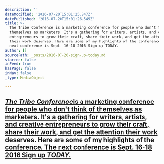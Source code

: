 ```yaml
---
description: ''
dateModified: '2016-07-20T15:01:25.847Z'
datePublished: '2016-07-20T15:01:26.549Z'
title: >-
  The Tribe Conference is a marketing conference for people who don't think of
  themselves as marketers. It's a gathering for writers, artists, and creative
  entrepreneurs to grow their craft, share their work, and get the attention
  their work deserves. Here are some of my highlights of the conference. The
  next conference is Sept. 16-18 2016 Sign up TODAY.
author: []
sourcePath: _posts/2016-07-20-sign-up-today.md
starred: false
inFeed: true
hasPage: false
inNav: false
_type: MediaObject

---
```

## _**[The Tribe Conference][0]**_[is a marketing conference for people who don't think of themselves as marketers. It's a gathering for writers, artists, and creative entrepreneurs to grow their craft, share their work, and get the attention their work deserves. Here are some of my highlights of the conference. The next conference is Sept. 16-18 2016 Sign up ][0]_**[TODAY.][0]**_

[0]: https://www.universe.com/events/tribe-conference-2016-tickets-franklin-HL2FYP